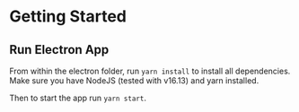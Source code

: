 # Getting Started

## Run Electron App

From within the electron folder, run `yarn install` to install all dependencies.
Make sure you have NodeJS (tested with v16.13) and yarn installed.

Then to start the app run `yarn start`.